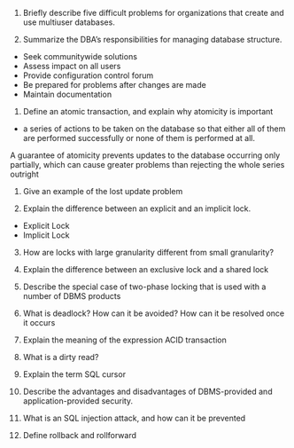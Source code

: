 1. Briefly describe five difficult problems for organizations that create and use multiuser databases.

2. Summarize the DBA’s responsibilities for managing database structure.
- Seek communitywide solutions
- Assess impact on all users
- Provide configuration control forum
- Be prepared for problems after changes are made
- Maintain documentation
  
1. Define an atomic transaction, and explain why atomicity is important
- a series of actions to be taken on the database so that either all of them are performed successfully or none of them is performed at all. 

A guarantee of atomicity prevents updates to the database occurring only partially, which can cause greater problems than rejecting the whole series outright
  
1. Give an example of the lost update problem

2. Explain the difference between an explicit and an implicit lock.
- Explicit Lock
- Implicit Lock

3. How are locks with large granularity different from small granularity?

4. Explain the difference between an exclusive lock and a shared lock

5. Describe the special case of two-phase locking that is used with a number of DBMS products

6. What is deadlock? How can it be avoided? How can it be resolved once it occurs

7.  Explain the meaning of the expression ACID transaction

8.  What is a dirty read?

9.  Explain the term SQL cursor

10. Describe the advantages and disadvantages of DBMS-provided and application-provided security.

11. What is an SQL injection attack, and how can it be prevented

12. Define rollback and rollforward